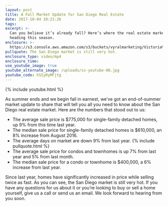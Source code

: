 ```yaml
---
layout: post
title: A Fall Market Update for San Diego Real Estate
date: 2017-10-04 10:21:26
tags:
excerpt: >-
  Can you believe it’s already fall? Here’s where the real estate market is
  heading this season.
enclosure: >-
  https://s3.console.aws.amazon.com/s3/buckets/vyralmarketing/Victoria%2520Sandoval/?region=us-west-2&tab=overview
pullquote: The San Diego market is still very hot.
enclosure_type: video/mp4
enclosure_time:
use_youtube_image: true
youtube_alternate_image: /uploads/ss-youtube-80.jpg
youtube_code: hSIyRyMFjtg
---
```



{% include youtube.html %}

As summer ends and we begin fall in earnest, we’ve got an end-of-summer market update to share that will tell you all you need to know about the San Diego real estate market. Here are the numbers that stood out to us:

* The average sale price is $775,000 for single-family detached homes, up 9% from this time last year.
* The median sale price for single-family detached homes is $610,000, an 8% increase from August 2016.
* The average days on market are down 9% from last year. {% include pullquote.html %}
* The average sale price for condos and townhomes is up 7% from last year and 5% from last month.
* The median sale price for a condo or townhome is $400,000, a 6% increase from last year.

Since last year, homes have significantly increased in price while selling twice as fast. As you can see, the San Diego market is still very hot. If you have any questions for us about it or you’re looking to buy or sell a home yourself, give us a call or send us an email. We look forward to hearing from you soon.